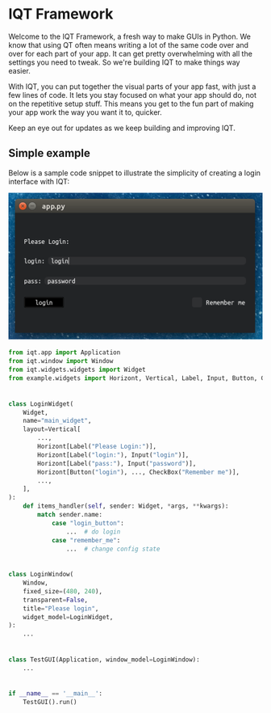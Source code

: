 
# IQT Framework

Welcome to the IQT Framework, a fresh way to make GUIs in Python. We know that using QT often means writing a lot of the same code over and over for each part of your app. It can get pretty overwhelming with all the settings you need to tweak. So we're building IQT to make things way easier.

With IQT, you can put together the visual parts of your app fast, with just a few lines of code. It lets you stay focused on what your app should do, not on the repetitive setup stuff. This means you get to the fun part of making your app work the way you want it to, quicker.

Keep an eye out for updates as we keep building and improving IQT.
## Simple example

Below is a sample code snippet to illustrate the simplicity of creating a login interface with IQT:

![Login Interface Preview](example/view.png)

```python
from iqt.app import Application
from iqt.window import Window
from iqt.widgets.widgets import Widget
from example.widgets import Horizont, Vertical, Label, Input, Button, CheckBox


class LoginWidget(
    Widget,
    name="main_widget",
    layout=Vertical[
        ...,
        Horizont[Label("Please Login:")],
        Horizont[Label("login:"), Input("login")],
        Horizont[Label("pass:"), Input("password")],
        Horizont[Button("login"), ..., CheckBox("Remember me")],
        ...,
    ],
):
    def items_handler(self, sender: Widget, *args, **kwargs):
        match sender.name:
            case "login_button":
                ...  # do login
            case "remember_me":
                ...  # change config state


class LoginWindow(
    Window,
    fixed_size=(480, 240),
    transparent=False,
    title="Please login",
    widget_model=LoginWidget,
):
    ...


class TestGUI(Application, window_model=LoginWindow):
    ...


if __name__ == '__main__':
    TestGUI().run()
```
